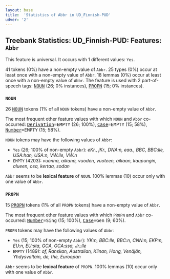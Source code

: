 ```yaml
---
layout: base
title:  'Statistics of Abbr in UD_Finnish-PUD'
udver: '2'
---
```


## Treebank Statistics: UD_Finnish-PUD: Features: `Abbr`

This feature is universal.
It occurs with 1 different values: `Yes`.

41 tokens (0%) have a non-empty value of `Abbr`.
25 types (0%) occur at least once with a non-empty value of `Abbr`.
18 lemmas (0%) occur at least once with a non-empty value of `Abbr`.
The feature is used with 2 part-of-speech tags: <tt><a href="fi_pud-pos-NOUN.html">NOUN</a></tt> (26; 0% instances), <tt><a href="fi_pud-pos-PROPN.html">PROPN</a></tt> (15; 0% instances).

### `NOUN`

26 <tt><a href="fi_pud-pos-NOUN.html">NOUN</a></tt> tokens (1% of all `NOUN` tokens) have a non-empty value of `Abbr`.

The most frequent other feature values with which `NOUN` and `Abbr` co-occurred: <tt><a href="fi_pud-feat-Derivation.html">Derivation</a></tt><tt>=EMPTY</tt> (26; 100%), <tt><a href="fi_pud-feat-Case.html">Case</a></tt><tt>=EMPTY</tt> (15; 58%), <tt><a href="fi_pud-feat-Number.html">Number</a></tt><tt>=EMPTY</tt> (15; 58%).

`NOUN` tokens may have the following values of `Abbr`:

* `Yes` (26; 100% of non-empty `Abbr`): <em>eKr., jKr., DNA:n, eaa., BBC, BBC:lle, USA:han, USA:n, VW:lle, VW:n</em>
* `EMPTY` (4203): <em>vuonna, aikana, vuoden, vuoteen, aikaan, kaupungin, alueen, osa, kertaa, sodan</em>

`Abbr` seems to be **lexical feature** of `NOUN`. 100% lemmas (10) occur only with one value of `Abbr`.

### `PROPN`

15 <tt><a href="fi_pud-pos-PROPN.html">PROPN</a></tt> tokens (1% of all `PROPN` tokens) have a non-empty value of `Abbr`.

The most frequent other feature values with which `PROPN` and `Abbr` co-occurred: <tt><a href="fi_pud-feat-Number.html">Number</a></tt><tt>=Sing</tt> (15; 100%), <tt><a href="fi_pud-feat-Case.html">Case</a></tt><tt>=Gen</tt> (9; 60%).

`PROPN` tokens may have the following values of `Abbr`:

* `Yes` (15; 100% of non-empty `Abbr`): <em>YK:n, BBC:lle, BBC:n, CNN:n, EKP:n, EU:n, EU:sta, GCA, GCA:ssa, Jr.:lle</em>
* `EMPTY` (1489): <em>of, Ranskan, Australian, Kiinan, Hong, Venäjän, Yhdysvaltain, de, the, Euroopan</em>

`Abbr` seems to be **lexical feature** of `PROPN`. 100% lemmas (10) occur only with one value of `Abbr`.

